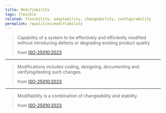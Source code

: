```yaml
---
title: Modifiability
tags: flexible
related: flexibility, adaptability, changeability, configurability
permalink: /qualities/modifiability
---
```


>Capability of a system to be effectively and efficiently modified without introducing defects or degrading existing product quality
>
>from [ISO-25010:2023](/references/#iso-25010-2023)

<hr class="with-no-margin"/>

>Modifications includes coding, designing, documenting and verifying/testing such changes.
>
>from [ISO-25010:2023](/references/#iso-25010-2023)

<hr class="with-no-margin"/>

>Modifiability is a combination of changeability and stability.
>
>from [ISO-25010:2023](/references/#iso-25010-2023)
